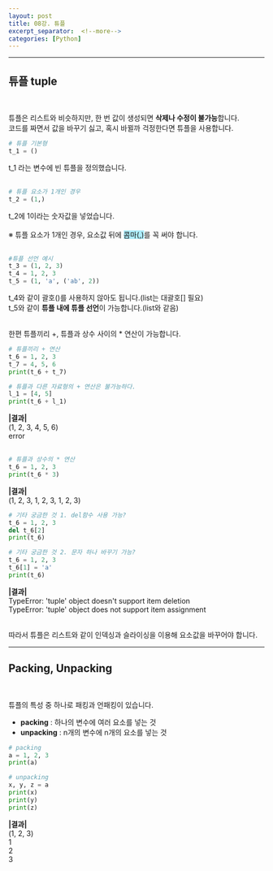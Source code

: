 ```yaml
---
layout: post
title: 08강. 튜플
excerpt_separator:  <!--more-->
categories: [Python] 
---
```

___

## 튜플 tuple
<br>

튜플은 리스트와 비슷하지만, 한 번 값이 생성되면 **삭제나 수정이 불가능**합니다.<br>
코드를 짜면서 값을 바꾸기 싫고, 혹시 바뀔까 걱정한다면 튜플을 사용합니다.

```python
# 튜플 기본형
t_1 = ()
```
t_1 라는 변수에 빈 튜플을 정의했습니다.<br><br>

```python
# 튜플 요소가 1개인 경우
t_2 = (1,)
```
t_2에 1이라는 숫자값을 넣었습니다.<br><br>
※ 튜플 요소가 1개인 경우, 요소값 뒤에 <span style="background-color:#ADECFB">콤마(,)</span>를 꼭 써야 합니다.<br><br>

```python
#튜플 선언 예시
t_3 = (1, 2, 3)
t_4 = 1, 2, 3
t_5 = (1, 'a', ('ab', 2))
```

t_4와 같이 괄호()를 사용하지 않아도 됩니다.(list는 대괄호[] 필요)<br>
t_5와 같이 **튜플 내에 튜플 선언**이 가능합니다.(list와 같음)<br><br>

한편 튜플끼리 +, 튜플과 상수 사이의 * 연산이 가능합니다.

```python
# 튜플끼리 + 연산
t_6 = 1, 2, 3
t_7 = 4, 5, 6
print(t_6 + t_7)

# 튜플과 다른 자료형의 + 연산은 불가능하다.
l_1 = [4, 5]
print(t_6 + l_1)
```
**|결과|**<br>
(1, 2, 3, 4, 5, 6)<br>
error<br><br>
```python
# 튜플과 상수의 * 연산
t_6 = 1, 2, 3
print(t_6 * 3)
```
**|결과|**<br>
(1, 2, 3, 1, 2, 3, 1, 2, 3)<br>

```python
# 기타 궁금한 것 1. del함수 사용 가능?
t_6 = 1, 2, 3
del t_6[2]
print(t_6)

# 기타 궁금한 것 2. 문자 하나 바꾸기 가능?
t_6 = 1, 2, 3
t_6[1] = 'a'
print(t_6)
```
**|결과|**<br>
TypeError: 'tuple' object doesn't support item deletion<br>
TypeError: 'tuple' object does not support item assignment<br><br>

따라서 튜플은 리스트와 같이 인덱싱과 슬라이싱을 이용해 요소값을 바꾸어야 합니다.

___

## Packing, Unpacking
<br>

튜플의 특성 중 하나로 패킹과 언패킹이 있습니다. <br>

- **packing** : 하나의 변수에 여러 요소를 넣는 것
- **unpacking** : n개의 변수에 n개의 요소를 넣는 것

```python
# packing
a = 1, 2, 3
print(a)

# unpacking
x, y, z = a
print(x)
print(y)
print(z)
```
**|결과|**<br>
(1, 2, 3)<br>
1<br>
2<br>
3<br>